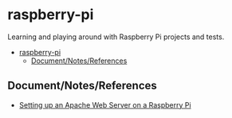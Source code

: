 # raspberry-pi

Learning and playing around with Raspberry Pi projects and tests.

- [raspberry-pi](#raspberry-pi)
  - [Document/Notes/References](#documentnotesreferences)

## Document/Notes/References

- [Setting up an Apache Web Server on a Raspberry Pi](https://www.raspberrypi.org/documentation/remote-access/web-server/apache.md)